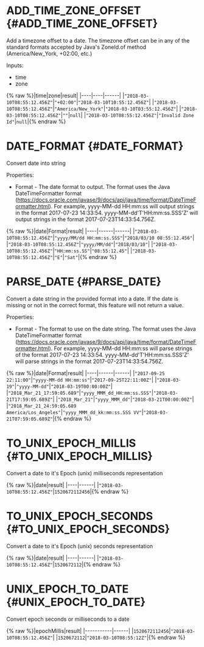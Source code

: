 # ADD_TIME_ZONE_OFFSET {#ADD_TIME_ZONE_OFFSET}

Add a timezone offset to a date. The timezone offset can be in any of the standard formats accepted by Java's ZoneId.of method (America/New_York, +02:00, etc.)

Inputs:

 * time
 * zone

{% raw %}|time|zone|result|
|----|----|------|
|```"2018-03-10T08:55:12.456Z"```|```"+02:00"```|```"2018-03-10T10:55:12.456Z"```|
|```"2018-03-10T08:55:12.456Z"```|```"America/New_York"```|```"2018-03-10T03:55:12.456Z"```|
|```"2018-03-10T08:55:12.456Z"```|```""```|```null```|
|```"2018-03-10T08:55:12.456Z"```|```"Invalid Zone Id"```|```null```|{% endraw %}


# DATE_FORMAT {#DATE_FORMAT}

Convert date into string

Properties:

 * Format - The date format to output. The format uses the Java DateTimeFormatter format (https://docs.oracle.com/javase/9/docs/api/java/time/format/DateTimeFormatter.html). For example, yyyy-MM-dd HH:mm:ss will output strings in the format 2017-07-23 14:33:54. yyyy-MM-dd'T'HH:mm:ss.SSS'Z' will output strings in the format 2017-07-23T14:33:54.756Z.

{% raw %}|date|Format|result|
|----|------|------|
|```"2018-03-10T08:55:12.456Z"```|```"yyyy/MM/dd HH:mm:ss.SSS"```|```"2018/03/10 08:55:12.456"```|
|```"2018-03-10T08:55:12.456Z"```|```"yyyy/MM/dd"```|```"2018/03/10"```|
|```"2018-03-10T08:55:12.456Z"```|```"HH:mm:ss.SS"```|```"08:55:12.45"```|
|```"2018-03-10T08:55:12.456Z"```|```"E"```|```"Sat"```|{% endraw %}


# PARSE_DATE {#PARSE_DATE}

Convert a date string in the provided format into a date. If the date is missing or not in the correct format, this feature will not return a value.

Properties:

 * Format - The format to use on the date string. The format uses the Java DateTimeFormatter format (https://docs.oracle.com/javase/9/docs/api/java/time/format/DateTimeFormatter.html). For example, yyyy-MM-dd HH:mm:ss will parse strings of the format 2017-07-23 14:33:54. yyyy-MM-dd'T'HH:mm:ss.SSS'Z' will parse strings in the format 2017-07-23T14:33:54.756Z.

{% raw %}|date|Format|result|
|----|------|------|
|```"2017-09-25 22:11:00"```|```"yyyy-MM-dd HH:mm:ss"```|```"2017-09-25T22:11:00Z"```|
|```"2018-03-19"```|```"yyyy-MM-dd"```|```"2018-03-19T00:00:00Z"```|
|```"2018_Mar_21_17:59:05.689"```|```"yyyy_MMM_dd_HH:mm:ss.SSS"```|```"2018-03-21T17:59:05.689Z"```|
|```"2018_Mar_21"```|```"yyyy_MMM_dd"```|```"2018-03-21T00:00:00Z"```|
|```"2018_Mar_21_24:59:05.689 America/Los_Angeles"```|```"yyyy_MMM_dd_kk:mm:ss.SSS VV"```|```"2018-03-21T07:59:05.689Z"```|{% endraw %}


# TO_UNIX_EPOCH_MILLIS {#TO_UNIX_EPOCH_MILLIS}

Convert a date to it's Epoch (unix) milliseconds representation

{% raw %}|date|result|
|----|------|
|```"2018-03-10T08:55:12.456Z"```|```1520672112456```|{% endraw %}


# TO_UNIX_EPOCH_SECONDS {#TO_UNIX_EPOCH_SECONDS}

Convert a date to it's Epoch (unix) seconds representation

{% raw %}|date|result|
|----|------|
|```"2018-03-10T08:55:12.456Z"```|```1520672112```|{% endraw %}


# UNIX_EPOCH_TO_DATE {#UNIX_EPOCH_TO_DATE}

Convert epoch seconds or milliseconds to a date

{% raw %}|epochMillis|result|
|-----------|------|
|```1520672112456```|```"2018-03-10T08:55:12.456Z"```|
|```1520672112```|```"2018-03-10T08:55:12Z"```|{% endraw %}
